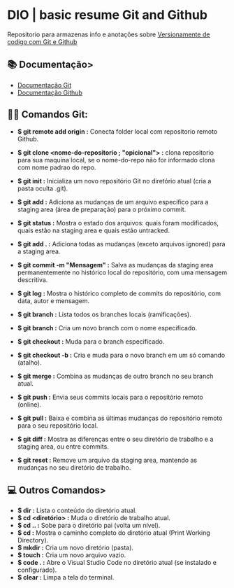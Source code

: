 # DIO | basic resume Git and Github

Repositorio para armazenas info e anotações sobre [Versionamente de codigo com Git e Github](https://web.dio.me/track/luizalabs-back-end-com-python)

## 📚 Documentação>
- [Documentação Git](https://git-scm.com/docs)
- [Documentação Github](https://docs.github.com/pt)

## 👩‍💻 Comandos Git:
- **$ git remote add origin <url> :** Conecta folder local com repositorio remoto Github.
  
- **$ git clone <url> <nome-do-repositorio ; "opicional"> :** clona repositorio para sua maquina local, se o nome-do-repo não for informado clona com nome padrao do repo.
  
- **$ git init :** Inicializa um novo repositório Git no diretório atual (cria a pasta oculta .git).
  
- **$ git add <arquivo> :** Adiciona as mudanças de um arquivo específico para a staging area (área de preparação) para o próximo commit.
  
- **$ git status :** Mostra o estado dos arquivos: quais foram modificados, quais estão na staging area e quais estão untracked.
  
- **$ git add . :** Adiciona todas as mudanças (exceto arquivos ignored) para a staging area.
  
- **$ git commit -m "Mensagem" :** Salva as mudanças da staging area permanentemente no histórico local do repositório, com uma mensagem descritiva.
  
- **$ git log :** Mostra o histórico completo de commits do repositório, com data, autor e mensagem.
  
- **$ git branch :** Lista todos os branches locais (ramificações).
  
- **$ git branch <nome> :** Cria um novo branch com o nome especificado.
  
- **$ git checkout <nome> :** Muda para o branch especificado.
  
- **$ git checkout -b <nome> :** Cria e muda para o novo branch
em um só comando (atalho).

- **$ git merge <branch> :** Combina as mudanças de outro branch no seu branch atual.
  
- **$ git push :** Envia seus commits locais para o repositório remoto (online).
  
- **$ git pull :** Baixa e combina as últimas mudanças do repositório remoto para o seu repositório local.
  
- **$ git diff :** Mostra as diferenças entre o seu diretório de trabalho e a staging area, ou entre commits.
  
- **$ git reset <arquivo> :** Remove um arquivo da staging area, mantendo as mudanças no seu diretório de trabalho.


## 💻 Outros Comandos>
- **$ dir :** Lista o conteúdo do diretório atual.
- **$ cd <diretório> :** Muda o diretório de trabalho atual.
- **$ cd .. :** Sobe para o diretório pai (volta um nível).
- **$ cd :** Mostra o caminho completo do diretório atual (Print Working Directory).
- **$ mkdir <nome> :** Cria um novo diretório (pasta).
- **$ touch <arquivo> :** Cria um novo arquivo vazio.
- **$ code . :** Abre o Visual Studio Code no diretório atual (se instalado e configurado).
- **$ clear :** Limpa a tela do terminal.
